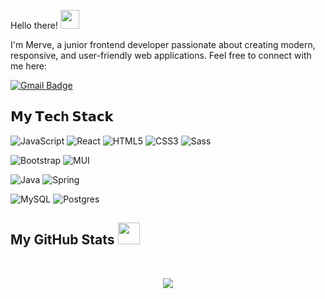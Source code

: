 Hello there! <img src="https://raw.githubusercontent.com/aemmadi/aemmadi/master/wave.gif" width="30">

I'm Merve, a junior frontend developer passionate about creating modern, responsive, and user-friendly web applications. Feel free to connect with me here:

[![Gmail Badge](https://img.shields.io/badge/-baekmerve@gmail.com-c14438?style=flat-square&logo=Gmail&logoColor=white&link=mailto:baekmerve@gmail.com)](mailto:baekmerve@gmail.com)


## 𝗠𝘆 𝗧𝗲𝗰h 𝗦𝘁𝗮𝗰𝗸
![JavaScript](https://img.shields.io/badge/-JavaScript-%23F7DF1C?style=flat&logo=javascript&logoColor=000000&labelColor=%23F7DF1C&color=%23FFCE5A)
![React](https://img.shields.io/badge/react-%2320232a.svg?style=flat&logo=react&logoColor=%2361DAFB) 
![HTML5](https://img.shields.io/badge/html5-%23E34F26.svg?style=flat&logo=html5&logoColor=white)
![CSS3](https://img.shields.io/badge/css3-%231572B6.svg?style=flat&logo=css3&logoColor=white) 
![Sass](https://img.shields.io/badge/-Sass-%23CC6699?style=flat&logo=sass&logoColor=ffffff)



![Bootstrap](https://img.shields.io/badge/bootstrap-%238511FA.svg?style=flat&logo=bootstrap&logoColor=white) 
![MUI](https://img.shields.io/badge/MUI-%230081CB.svg?style=flat&logo=mui&logoColor=white) 

![Java](https://img.shields.io/badge/java-%23ED8B00.svg?style=flat&logo=openjdk&logoColor=white) 
![Spring](https://img.shields.io/badge/spring-%236DB33F.svg?style=flat&logo=spring&logoColor=white)

![MySQL](https://img.shields.io/badge/mysql-4479A1.svg?style=flat&logo=mysql&logoColor=white) 
![Postgres](https://img.shields.io/badge/postgres-%23316192.svg?style=flat&logo=postgresql&logoColor=white) 









 ##  My GitHub Stats <img src = "https://i.pinimg.com/originals/65/c4/f4/65c4f452571be1261e9c623f7da488ac.gif" width = 35px> 

<br />
<p  align="center"><img align="center" src="https://github-readme-streak-stats.herokuapp.com/?user=baekmerve&theme=rose&hide_border=false" /></p>





